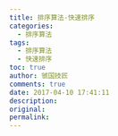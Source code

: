 ```yaml
---
title: 排序算法-快速排序
categories:
  - 排序算法
tags:
  - 排序算法
  - 快速排序
toc: true
author: 虢国技匠
comments: true
date: 2017-04-10 17:41:11
description:
original:
permalink:
---
```


<!-- more -->
